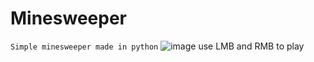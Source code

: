# Minesweeper
`Simple minesweeper made in python`
![image](https://user-images.githubusercontent.com/89171514/202849272-f7713db1-f8b8-429f-840a-467e048bb576.png)
use LMB and RMB to play
